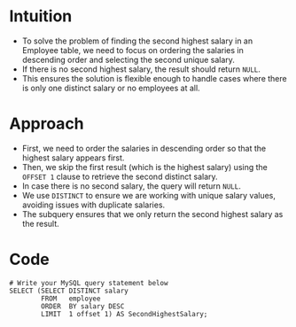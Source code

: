 # Intuition
- To solve the problem of finding the second highest salary in an Employee table, we need to focus on ordering the salaries in descending order and selecting the second unique salary.
- If there is no second highest salary, the result should return `NULL`.
- This ensures the solution is flexible enough to handle cases where there is only one distinct salary or no employees at all.
<!-- Describe your first thoughts on how to solve this problem. -->

# Approach
- First, we need to order the salaries in descending order so that the highest salary appears first.
- Then, we skip the first result (which is the highest salary) using the `OFFSET 1` clause to retrieve the second distinct salary.
- In case there is no second salary, the query will return `NULL`.
- We use `DISTINCT` to ensure we are working with unique salary values, avoiding issues with duplicate salaries.
- The subquery ensures that we only return the second highest salary as the result.
<!-- Describe your approach to solving the problem. -->

# Code
```mysql []
# Write your MySQL query statement below
SELECT (SELECT DISTINCT salary
        FROM   employee
        ORDER  BY salary DESC
        LIMIT  1 offset 1) AS SecondHighestSalary;

```